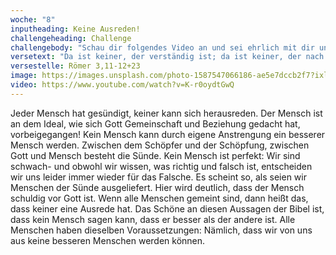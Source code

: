 ```yaml
---
woche: "8"
inputheading: Keine Ausreden!
challengeheading: Challenge
challengebody: "Schau dir folgendes Video an und sei ehrlich mit dir und deinem Leben. Gibt es Dinge, die dir das Recht geben, Gottes Gnade verdient zu haben?"
versetext: "Da ist keiner, der verständig ist; da ist keiner, der nach Gott fragt. Sie sind alle abgewichen und allesamt verdorben. Da ist keiner, der Gutes tut, auch nicht einer. Sie sind allesamt Sünder und ermangeln des Ruhmes, den sie bei Gott haben sollten."
versestelle: Römer 3,11-12+23
image: https://images.unsplash.com/photo-1587547066186-ae5e7dccb2f7?ixlib=rb-1.2.1&ixid=eyJhcHBfaWQiOjEyMDd9&auto=format&fit=crop&w=1650&q=80
video: https://www.youtube.com/watch?v=K-r0oydtGwQ
---
```


Jeder Mensch hat gesündigt, keiner kann sich herausreden. Der Mensch ist an dem Ideal, wie sich Gott Gemeinschaft und Beziehung gedacht hat, vorbeigegangen! Kein Mensch kann durch eigene Anstrengung ein besserer Mensch werden. Zwischen dem Schöpfer und der Schöpfung, zwischen Gott und Mensch besteht die Sünde. Kein Mensch ist perfekt: Wir sind schwach- und obwohl wir wissen, was richtig und falsch ist, entscheiden wir uns leider immer wieder für das Falsche. Es scheint so, als seien wir Menschen der Sünde ausgeliefert. Hier wird deutlich, dass der Mensch schuldig vor Gott ist. Wenn alle Menschen gemeint sind, dann heißt das, dass keiner eine Ausrede hat. Das Schöne an diesen Aussagen der Bibel ist, dass kein Mensch sagen kann, dass er besser als der andere ist. Alle Menschen haben dieselben Voraussetzungen: Nämlich, dass wir von uns aus keine besseren Menschen werden können.
